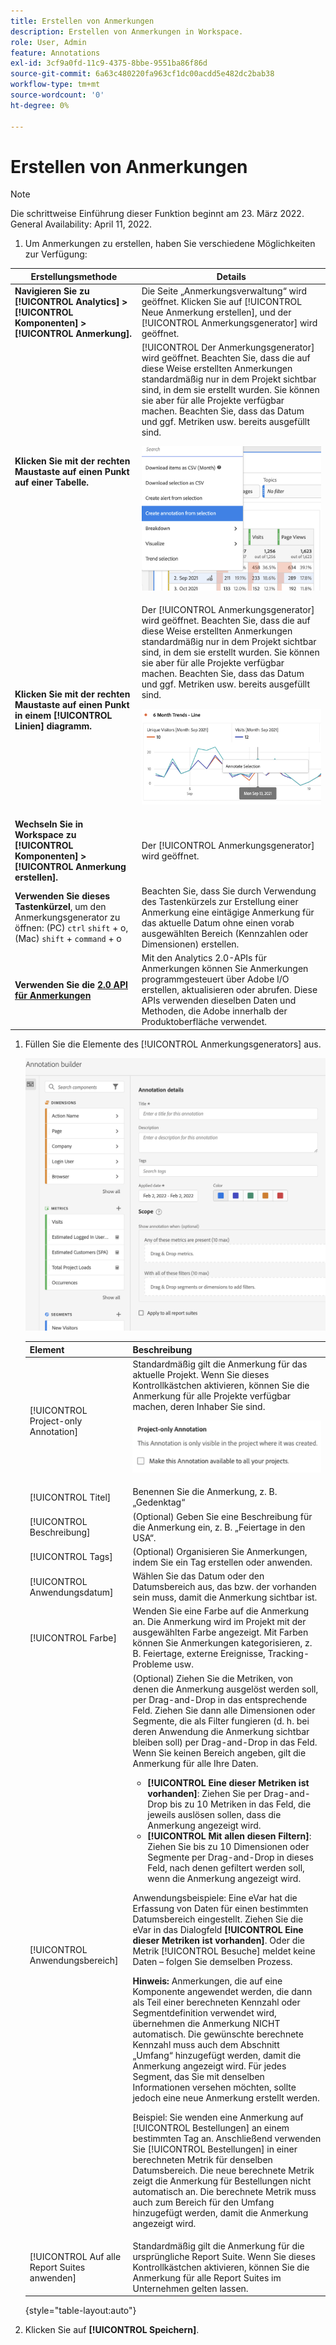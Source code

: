```yaml
---
title: Erstellen von Anmerkungen
description: Erstellen von Anmerkungen in Workspace.
role: User, Admin
feature: Annotations
exl-id: 3cf9a0fd-11c9-4375-8bbe-9551ba86f86d
source-git-commit: 6a63c480220fa963cf1dc00acdd5e482dc2bab38
workflow-type: tm+mt
source-wordcount: '0'
ht-degree: 0%

---
```


# Erstellen von Anmerkungen

>[!NOTE]
>
>Die schrittweise Einführung dieser Funktion beginnt am 23. März 2022. General Availability: April 11, 2022.

1. Um Anmerkungen zu erstellen, haben Sie verschiedene Möglichkeiten zur Verfügung:

| Erstellungsmethode | Details |
| --- | --- |
| **Navigieren Sie zu [!UICONTROL Analytics] > [!UICONTROL Komponenten] > [!UICONTROL Anmerkung].** | Die Seite „Anmerkungsverwaltung“ wird geöffnet. Klicken Sie auf [!UICONTROL Neue Anmerkung erstellen], und der [!UICONTROL Anmerkungsgenerator] wird geöffnet. |
| **Klicken Sie mit der rechten Maustaste auf einen Punkt auf einer Tabelle.** | [!UICONTROL Der Anmerkungsgenerator] wird geöffnet. Beachten Sie, dass die auf diese Weise erstellten Anmerkungen standardmäßig nur in dem Projekt sichtbar sind, in dem sie erstellt wurden. Sie können sie aber für alle Projekte verfügbar machen. Beachten Sie, dass das Datum und ggf. Metriken usw. bereits ausgefüllt sind.<p>![](assets/annotate-table.png) |
| **Klicken Sie mit der rechten Maustaste auf einen Punkt in einem [!UICONTROL Linien] diagramm.** | Der [!UICONTROL Anmerkungsgenerator] wird geöffnet. Beachten Sie, dass die auf diese Weise erstellten Anmerkungen standardmäßig nur in dem Projekt sichtbar sind, in dem sie erstellt wurden. Sie können sie aber für alle Projekte verfügbar machen. Beachten Sie, dass das Datum und ggf. Metriken usw. bereits ausgefüllt sind.<p>![](assets/annotate-line.png) |
| **Wechseln Sie in Workspace zu [!UICONTROL Komponenten] > [!UICONTROL Anmerkung erstellen].** | Der [!UICONTROL Anmerkungsgenerator] wird geöffnet. |
| **Verwenden Sie dieses Tastenkürzel**, um den Anmerkungsgenerator zu öffnen: (PC) `ctrl` `shift` + o, (Mac) `shift` + `command` + o | Beachten Sie, dass Sie durch Verwendung des Tastenkürzels zur Erstellung einer Anmerkung eine eintägige Anmerkung für das aktuelle Datum ohne einen vorab ausgewählten Bereich (Kennzahlen oder Dimensionen) erstellen. |
| **Verwenden Sie die [2.0 API für Anmerkungen](https://developer.adobe.com/analytics-apis/docs/2.0/guides/endpoints/annotations/)** | Mit den Analytics 2.0-APIs für Anmerkungen können Sie Anmerkungen programmgesteuert über Adobe I/O erstellen, aktualisieren oder abrufen. Diese APIs verwenden dieselben Daten und Methoden, die Adobe innerhalb der Produktoberfläche verwendet. |

1. Füllen Sie die Elemente des [!UICONTROL Anmerkungsgenerators] aus.

   ![](assets/ann-builder.png)

   | Element | Beschreibung |
   | --- | --- |
   | [!UICONTROL Project-only Annotation] | Standardmäßig gilt die Anmerkung für das aktuelle Projekt. Wenn Sie dieses Kontrollkästchen aktivieren, können Sie die Anmerkung für alle Projekte verfügbar machen, deren Inhaber Sie sind.<p> ![](assets/project-only.png) |
   | [!UICONTROL Titel] | Benennen Sie die Anmerkung, z. B. „Gedenktag“ |
   | [!UICONTROL Beschreibung] | (Optional) Geben Sie eine Beschreibung für die Anmerkung ein, z. B. „Feiertage in den USA“. |
   | [!UICONTROL Tags] | (Optional) Organisieren Sie Anmerkungen, indem Sie ein Tag erstellen oder anwenden. |
   | [!UICONTROL Anwendungsdatum] | Wählen Sie das Datum oder den Datumsbereich aus, das bzw. der vorhanden sein muss, damit die Anmerkung sichtbar ist. |
   | [!UICONTROL Farbe] | Wenden Sie eine Farbe auf die Anmerkung an. Die Anmerkung wird im Projekt mit der ausgewählten Farbe angezeigt. Mit Farben können Sie Anmerkungen kategorisieren, z. B. Feiertage, externe Ereignisse, Tracking-Probleme usw. |
   | [!UICONTROL Anwendungsbereich] | (Optional) Ziehen Sie die Metriken, von denen die Anmerkung ausgelöst werden soll, per Drag-and-Drop in das entsprechende Feld. Ziehen Sie dann alle Dimensionen oder Segmente, die als Filter fungieren (d. h. bei deren Anwendung die Anmerkung sichtbar bleiben soll) per Drag-and-Drop in das Feld. Wenn Sie keinen Bereich angeben, gilt die Anmerkung für alle Ihre Daten.<ul><li>**[!UICONTROL Eine dieser Metriken ist vorhanden]**: Ziehen Sie per Drag-and-Drop bis zu 10 Metriken in das Feld, die jeweils auslösen sollen, dass die Anmerkung angezeigt wird.</li><li>**[!UICONTROL Mit allen diesen Filtern]**: Ziehen Sie bis zu 10 Dimensionen oder Segmente per Drag-and-Drop in dieses Feld, nach denen gefiltert werden soll, wenn die Anmerkung angezeigt wird.</li></ul><p>Anwendungsbeispiele: Eine eVar hat die Erfassung von Daten für einen bestimmten Datumsbereich eingestellt. Ziehen Sie die eVar in das Dialogfeld **[!UICONTROL Eine dieser Metriken ist vorhanden]**. Oder die Metrik [!UICONTROL Besuche] meldet keine Daten – folgen Sie demselben Prozess.<p>**Hinweis:** Anmerkungen, die auf eine Komponente angewendet werden, die dann als Teil einer berechneten Kennzahl oder Segmentdefinition verwendet wird, übernehmen die Anmerkung NICHT automatisch. Die gewünschte berechnete Kennzahl muss auch dem Abschnitt „Umfang“ hinzugefügt werden, damit die Anmerkung angezeigt wird. Für jedes Segment, das Sie mit denselben Informationen versehen möchten, sollte jedoch eine neue Anmerkung erstellt werden.<p>Beispiel: Sie wenden eine Anmerkung auf [!UICONTROL Bestellungen] an einem bestimmten Tag an. Anschließend verwenden Sie [!UICONTROL Bestellungen] in einer berechneten Metrik für denselben Datumsbereich. Die neue berechnete Metrik zeigt die Anmerkung für Bestellungen nicht automatisch an. Die berechnete Metrik muss auch zum Bereich für den Umfang hinzugefügt werden, damit die Anmerkung angezeigt wird. |
   | [!UICONTROL Auf alle Report Suites anwenden] | Standardmäßig gilt die Anmerkung für die ursprüngliche Report Suite. Wenn Sie dieses Kontrollkästchen aktivieren, können Sie die Anmerkung für alle Report Suites im Unternehmen gelten lassen. |

   {style=&quot;table-layout:auto&quot;}

1. Klicken Sie auf **[!UICONTROL Speichern]**.
